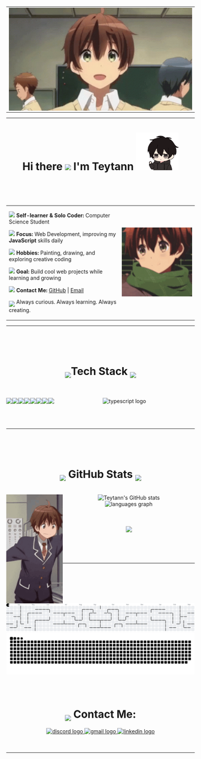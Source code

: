 <table>
  <tr>
    <td width=1000px><img align="center" width="100%" src="assets/ohwell-anime.gif"/></td>
  </tr>
</table>
<hr>

<h1 align="center">Hi there <img src="https://media2.giphy.com/media/v1.Y2lkPTc5MGI3NjExZzRiMzRxbXphdmg1OXdoOTdxNDkxOXUxNmw3anFlMjl3NjZ5c2E5cSZlcD12MV9pbnRlcm5hbF9naWZfYnlfaWQmY3Q9cw/w1OBpBd7kJqHrJnJ13/giphy.gif" height="50"> I'm Teytann <img src="assets/wave-hi.gif" height="100"> <br><br><br></h1>

<table width="100%">
<tr>
<td width="60%">

<p><img height="50px" src="https://media0.giphy.com/media/v1.Y2lkPTc5MGI3NjExcGcyMmZzcTZyNnVwN2hzdDYxZjk0MmRmamxpNHN2YXFvMjQzdzhqZiZlcD12MV9pbnRlcm5hbF9naWQmY3Q9cw/VDdh2wgmzsXAc7FCd7/giphy.gif"> <b>Self-learner & Solo Coder:</b> Computer Science Student</p>

<p><img height="50px" src="https://media.giphy.com/media/v1.Y2lkPWVjZjA1ZTQ3MXJqcWN2anVpZzNtdXFidTE5bWNpdWNpdmxwODZ2bWU1c2h0NGpqMCZlcD12MV9zdGlja2Vyc19zZWFyY2gmY3Q9cw/XHAv3GveJMXMXSumkO/giphy.gif"> <b>Focus:</b> Web Development, improving my <b>JavaScript</b> skills daily</p>

<p><img height="50px" src="https://media4.giphy.com/media/v1.Y2lkPTc5MGI3NjExZmM1MmllMTN1bjB5eDVhNXc4cGdsbDZreWU3NGRtZXJueGpmMTlpOCZlcD12MV9pbnRlcm5hbF9naWQmY3Q9cw/RtbTS5uavPKaD8wx7M/giphy.gif"> <b>Hobbies:</b> Painting, drawing, and exploring creative coding</p>

<p><img height="50px" src="https://media1.giphy.com/media/v1.Y2lkPTc5MGI3NjExd2I4cWtwOWxra3lrcG1vazNlamo2dmphM2FybjVzencxdWZ0bXFocCZlcD12MV9pbnRlcm5hbF9naWZfYnlfaWQmY3Q9cw/HrRvnN7NuJy4InG4MV/giphy.gif"> <b>Goal:</b> Build cool web projects while learning and growing</p>

<p>
  <img height="50px" src="https://media1.giphy.com/media/v1.Y2lkPTc5MGI3NjExNThnb3FxM3VxN2hzZHBzeWx1ZnRycnM4Z2NjZHIzbzRsbXNmcm93MCZlcD12MV9pbnRlcm5hbF9naWZfYnlfaWQmY3Q9cw/UWbAjn7z2lJD2rIeUS/giphy.gif"> 
  <b>Contact Me:</b> 
  <a href="https://github.com/TeytannZ">GitHub</a> | 
  <a href="mailto:teytannz@gmail.com">Email</a>
</p>

<p><img align="middle" height="70px" src="https://media4.giphy.com/media/v1.Y2lkPTc5MGI3NjExaHBtYXh2ZW9kbW8yOXp1NXl6bnNqdjYzbDA4MzJuZnFyOGNkaDJ5ZiZlcD12MV9pbnRlcm5hbF9naWQmY3Q9Zw/3ohs4oWkzyVeVgTwKQ/giphy.gif"> Always curious. Always learning. Always creating.</p>

</td>
<td width="40%">
<img src="https://raw.githubusercontent.com/TeytannZ/TeytannZ/main/assets/chuunibyou-rikka-anime.gif" style="max-width:100%; height:auto;" />
</td>
</tr>
</table>





<hr>
<br><br><br>
<h1 align=center><img align=middle src="https://media1.giphy.com/media/v1.Y2lkPTc5MGI3NjExNzZjMTVpYXNibmFqaWVpYWoxYTN2YWZvOHJxMzJzNmVkcmljaG02YiZlcD12MV9pbnRlcm5hbF9naWZfYnlfaWQmY3Q9cw/5eLDrEaRGHegx2FeF2/giphy.gif" height=100px>Tech Stack <img align=middle height=80px src="https://media2.giphy.com/media/v1.Y2lkPTc5MGI3NjExenExYXRyMTlpN2xhbXRkbmY2dXNjeGJ1N2xtODVnOTBib2RnNDViNSZlcD12MV9pbnRlcm5hbF9naWZfYnlfaWQmY3Q9cw/SOrriiX6kX6UBMZzbt/giphy.gif"> <br></h1><br><br>
<div align="center">
  <img height=70 src="https://cdn.jsdelivr.net/gh/devicons/devicon/icons/typescript/typescript-original.svg" height="50" alt="typescript logo"  />
  <img align="left" height="60" src="https://media0.giphy.com/media/v1.Y2lkPTc5MGI3NjExdWtnMjV3MHUwN3Q3M3I0ZWFnOWd3YmZ1em56azJoNXYyYXVraHd2YiZlcD12MV9pbnRlcm5hbF9naWZfYnlfaWQmY3Q9cw/IdyAQJVN2kVPNUrojM/giphy.gif"  />
  <img align="left" height="60" src="https://media3.giphy.com/media/v1.Y2lkPTc5MGI3NjExMGZ1d3Rsbmo0cnB6M2ZveGppaHpwdjJlMXU3a2Y1YXRwbm9kMGs2aCZlcD12MV9pbnRlcm5hbF9naWZfYnlfaWQmY3Q9cw/kH1DBkPNyZPOk0BxrM/giphy.gif"  />
  <img align="left" height="70" src="https://media3.giphy.com/media/v1.Y2lkPTc5MGI3NjExa2E4YmtxejR3OGppZ2NiNzV3b3MxeXh0ejVwY2Iyc29rbjE1cmI5OCZlcD12MV9pbnRlcm5hbF9naWZfYnlfaWQmY3Q9cw/XAxylRMCdpbEWUAvr8/giphy.gif"  />
  <img align="left" height="70" src="https://media3.giphy.com/media/v1.Y2lkPTc5MGI3NjExZ3VnNGc2Zzhxc3Vkcjd6cGNlMGJ0am52OXM1YzZrMTUwd2ZxYmxqZCZlcD12MV9pbnRlcm5hbF9naWZfYnlfaWQmY3Q9cw/fsEaZldNC8A1PJ3mwp/giphy.gif"  />
  <img align="left" height="70" src="https://media4.giphy.com/media/v1.Y2lkPTc5MGI3NjExa254c3EyMzVqcHc0OXgxNjhrc293Z2FwaWk1MGFmM3cwNXJ2NjE5MSZlcD12MV9pbnRlcm5hbF9naWZfYnlfaWQmY3Q9cw/ln7z2eWriiQAllfVcn/giphy.gif"  />
  <img align="left" height="70" src="https://media3.giphy.com/media/v1.Y2lkPTc5MGI3NjExaHRwMjN5OHhxeHhsZGU5c3EyZnloMzhybWN2NzQ0MGttdDVoMzBjZiZlcD12MV9pbnRlcm5hbF9naWZfYnlfaWQmY3Q9cw/eNAsjO55tPbgaor7ma/giphy.gif"  />
  <img align="left" height="70" src="https://media1.giphy.com/media/v1.Y2lkPTc5MGI3NjExNGtqMHo5aXVrN2wzOTh3OHo4Zzlvd2hsMnpmN3BhaW50Mm9tdmZ1bSZlcD12MV9pbnRlcm5hbF9naWZfYnlfaWQmY3Q9cw/kdFc8fubgS31b8DsVu/giphy.gif"  />
  <img align="left" height="80" src="https://media.giphy.com/media/v1.Y2lkPTc5MGI3NjExeWN3d3IxM2trNjIwaW8zN2oyMDl4NmwxYWVnOHhwbW83dGZjam1zayZlcD12MV9zdGlja2Vyc19zZWFyY2gmY3Q9cw/tAjb5pyCEBhEb8jWxC/giphy.gif"  />
</div>
<br><br><br>
<hr>

<br><br><br>
<div align="center">
<div>
  <h1 align=center><img height=100px align=middle src="https://media3.giphy.com/media/v1.Y2lkPTc5MGI3NjExNzdwbTYxcGNlZ3dzbjU1dms3Y3FuMnhxemFhMjVuemQwaWhyaTl5MSZlcD12MV9pbnRlcm5hbF9naWZfYnlfaWQmY3Q9cw/NzWB0hjEa6OUYWDogD/giphy.gif"> GitHub Stats <img align=middle height=100px src=https://media3.giphy.com/media/v1.Y2lkPTc5MGI3NjExYTdmbnNyaGJsd3ZjaWp4OTJydDY0MjJ2c2N0bzUwaWp3NDZxbnYwcSZlcD12MV9pbnRlcm5hbF9naWZfYnlfaWQmY3Q9cw/UwfoDCj3WjIKboJnuK/giphy.gif><br></h1> <br>
  <img align="left" width="30%" src="assets/chuunibiyo-anime-boy.gif"  />

<img src="https://github-readme-stats.vercel.app/api?username=TeytannZ&show_icons=true&theme=radical" style="width:65%;" alt="Teytann's GitHub stats">

  <div align="center">
    <img src="https://github-readme-stats.vercel.app/api/top-langs?username=TeytannZ&locale=en&hide_title=false&layout=compact&card_width=320&langs_count=5&theme=dracula&hide_border=false&order=2" width="60%" alt="languages graph"  />
  </div>
</div>
<br>

<br>
<br>
<div align="center">
  <img src="https://visitor-badge.laobi.icu/badge?page_id=TeytannZ.TeytannZ&" style="height:30px; width:auto;" />
</div>
</div>

<br><br><br>
<hr>

<picture>
  <source 
    media="(prefers-color-scheme: dark)" 
    srcset="https://raw.githubusercontent.com/abozanona/abozanona/output/pacman-contribution-graph-dark.svg" 
  />
  <source 
    media="(prefers-color-scheme: light)" 
    srcset="https://raw.githubusercontent.com/abozanona/abozanona/output/pacman-contribution-graph.svg" 
  />
  <img 
    alt="pacman contribution graph" 
    src="https://raw.githubusercontent.com/abozanona/abozanona/output/pacman-contribution-graph.svg" 
    width="100%" 
  />
</picture>


<picture>
  <source
    media="(prefers-color-scheme: dark)"
    srcset="https://raw.githubusercontent.com/platane/snk/output/github-contribution-grid-snake-dark.svg"
  />
  <source
    media="(prefers-color-scheme: light)"
    srcset="https://raw.githubusercontent.com/platane/snk/output/github-contribution-grid-snake.svg"
  />
  <img
    alt="github contribution grid snake animation"
    src="https://raw.githubusercontent.com/platane/snk/output/github-contribution-grid-snake.svg"
    width="100%"
  />
</picture>



<br><br>
<div align="center">
  <h1><img height="100px" align=middle src="https://media0.giphy.com/media/v1.Y2lkPTc5MGI3NjExYmp0NXAyeTV1YzJxb2RwdG4ybTVuNWhsZ293OXNpY25yYXgzanhkbiZlcD12MV9pbnRlcm5hbF9naWZfYnlfaWQmY3Q9cw/nCq0gJ7HG4Pmok86AY/giphy.gif"> 
  <b>Contact Me:</b> </h1>
  <a href="https://discord.com/users/Teytann" target="_blank">
    <img height=100px src="https://media4.giphy.com/media/v1.Y2lkPTc5MGI3NjExcm43dGF3OTVqcjI2NGV5aGlrZW00d2FidWJ1MGdrNm9qY29veXA1aiZlcD12MV9pbnRlcm5hbF9naWZfYnlfaWQmY3Q9cw/G9iNGjpV4sD4O6o778/giphy.gif" width="52" height="40" alt="discord logo"  />
  </a>  
  
  <a href="mailto:teytannz@gmail.com">
    <img height=100px src="https://raw.githubusercontent.com/maurodesouza/profile-readme-generator/master/src/assets/icons/social/gmail/default.svg" width="52" height="40" alt="gmail logo" />
  </a>
  
  <a href="https://www.linkedin.com/public-profile/settings?lipi=urn%3Ali%3Apage%3Ad_flagship3_profile_self_edit_contact-info%3BCh2WbyNTTUeu63fjf%2BOqmw%3D%3D" target="_blank">
    <img height=100px src="https://media3.giphy.com/media/v1.Y2lkPTc5MGI3NjExb2VtN2h6bXhieXRoa2tzOHlnMnN0NzN2cDFxMm1wbzhpdjFweHM1YSZlcD12MV9pbnRlcm5hbF9naWZfYnlfaWQmY3Q9dHM/yDM1kJZthxFPoGDdmq/giphy.gif" width="52" height="40" alt="linkedin logo" />
  </a>
</div>
<br><br><hr>
